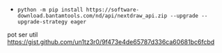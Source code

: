 - `python -m pip install https://software-download.bantamtools.com/nd/api/nextdraw_api.zip --upgrade --upgrade-strategy eager`

pot ser util
https://gist.github.com/un1tz3r0/9f473e4de65787d336ca60681bc6fcbd